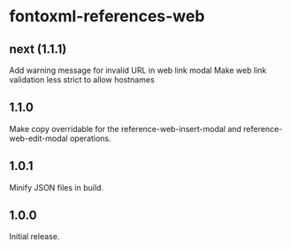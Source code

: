 # fontoxml-references-web

## next (1.1.1)

Add warning message for invalid URL in web link modal
Make web link validation less strict to allow hostnames

## 1.1.0

Make copy overridable for the reference-web-insert-modal and reference-web-edit-modal operations.

## 1.0.1

Minify JSON files in build.

## 1.0.0

Initial release.
